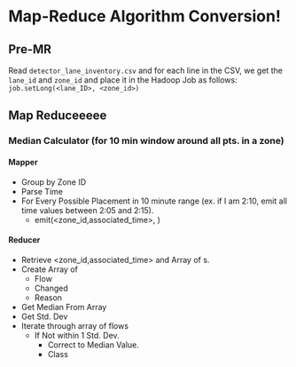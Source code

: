# Map-Reduce Algorithm Conversion!
## Pre-MR
Read `detector_lane_inventory.csv` and for each line in the CSV, we get the `lane_id` and `zone_id` and place it in the Hadoop Job as follows: `job.setLong(<lane_ID>, <zone_id>)`
## Map Reduceeeee
### Median Calculator (for 10 min window around all pts. in a zone)
#### Mapper
- Group by Zone ID
- Parse Time
- For Every Possible Placement in 10 minute range (ex. if I am 2:10, emit all time values between 2:05 and 2:15).
   - emit(<zone_id,associated_time>, <data>)
#### Reducer
- Retrieve <zone_id,associated_time> and Array of <data>s.
- Create Array of 
   - Flow
   - Changed
   - Reason
- Get Median From Array
- Get Std. Dev
- Iterate through array of flows
   - If Not within 1 Std. Dev.
      - Correct to Median Value.
      - Class
